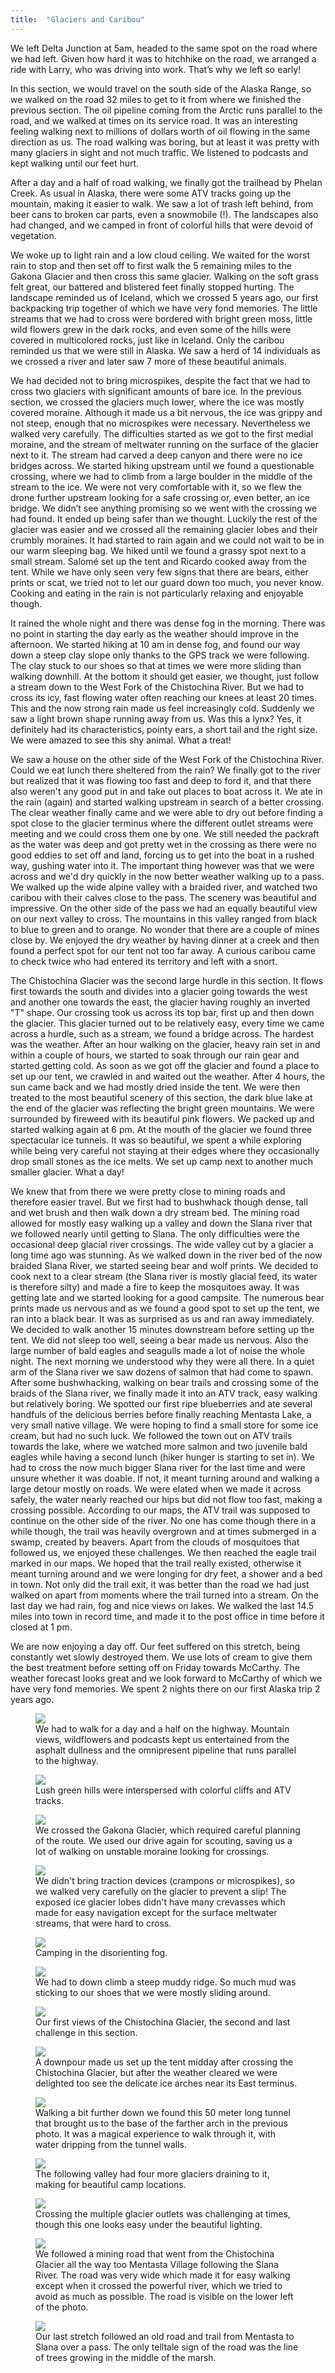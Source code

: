 ```yaml
---
title:  "Glaciers and Caribou"
---
```


We left Delta Junction at 5am, headed to the same spot on the road where we had left. Given how hard it was to hitchhike on the road, we arranged a ride with Larry, who was driving into work. That’s why we left so early!

In this section, we would travel on the south side of the Alaska Range, so we walked on the road 32 miles to get to it from where we finished the previous section. The oil pipeline coming from the Arctic runs parallel to the road, and we walked at times on its service road. It was an interesting feeling walking next to millions of dollars worth of oil flowing in the same direction as us. The road walking was boring, but at least it was pretty with many glaciers in sight and not much traffic. We listened to podcasts and kept walking until our feet hurt.

After a day and a half of road walking, we finally got the trailhead by Phelan Creek. As usual in Alaska, there were some ATV tracks going up the mountain, making it easier to walk. We saw a lot of trash left behind, from beer cans to broken car parts, even a snowmobile (!). The landscapes also had changed, and we camped in front of colorful hills that were devoid of vegetation.

We woke up to light rain and a low cloud ceiling. We waited for the worst rain to stop and then set off to first walk the 5 remaining miles to the Gakona Glacier and then cross this same glacier. Walking on the soft grass felt great, our battered and blistered feet finally stopped hurting. The landscape reminded us of Iceland, which we crossed 5 years ago, our first backpacking trip together of which we have very fond memories. The little streams that we had to cross were bordered with bright green moss, little wild flowers grew in the dark rocks, and even some of the hills were covered in multicolored rocks, just like in Iceland. Only the caribou reminded us that we were still in Alaska. We saw a herd of 14 individuals as we crossed a river and later saw 7 more of these beautiful animals.

We had decided not to bring microspikes, despite the fact that we had to cross two glaciers with significant amounts of bare ice. In the previous section, we crossed the glaciers much lower, where the ice was mostly covered moraine. Although it made us a bit nervous, the ice was grippy and not steep, enough that no microspikes were necessary. Nevertheless we walked very carefully. The difficulties started as we got to the first medial moraine, and the stream of meltwater running on the surface of the glacier next to it. The stream had carved a deep canyon and there were no ice bridges across. We started hiking upstream until we found a questionable crossing, where we had to climb from a large boulder in the middle of the stream to the ice. We were not very comfortable with it, so we flew the drone further upstream looking for a safe crossing or, even better, an ice bridge. We didn’t see anything promising so we went with the crossing we had found. It ended up being safer than we thought. Luckily the rest of the glacier was easier and we crossed all the remaining glacier lobes and their crumbly moraines. It had started to rain again and we could not wait to be in our warm sleeping bag. We hiked until we found a grassy spot next to a small stream. Salomé set up the tent and Ricardo cooked away from the tent. While we have only seen very few signs that there are bears, either prints or scat, we tried not to let our guard down too much, you never know. Cooking and eating in the rain is not particularly relaxing and enjoyable though.

It rained the whole night and there was dense fog in the morning. There was no point in starting the day early as the weather should improve in the afternoon. We started hiking at 10 am in dense fog, and found our way down a steep clay slope only thanks to the GPS track we were following. The clay stuck to our shoes so that at times we were more sliding than walking downhill. At the bottom it should get easier, we thought, just follow a stream down to the West Fork of the Chistochina River. But we had to cross its icy, fast flowing water often reaching our knees at least 20 times. This and the now strong rain made us feel increasingly cold. Suddenly we saw a light brown shape running away from us. Was this a lynx? Yes, it definitely had its characteristics, pointy ears, a short tail and the right size. We were amazed to see this shy animal. What a treat!

We saw a house on the other side of the West Fork of the Chistochina River. Could we eat lunch there sheltered from the rain? We finally got to the river but realized that it was flowing too fast and deep to ford it, and that there also weren't any good put in and take out places to boat across it. We ate in the rain (again) and started walking upstream in search of a better crossing. The clear weather finally came and we were able to dry out before finding a spot close to the glacier terminus where the different outlet streams were meeting and we could cross them one by one. We still needed the packraft as the water was deep and got pretty wet in the crossing as there were no good eddies to set off and land, forcing us to get into the boat in a rushed way, gushing water into it. The important thing however was that we were across and we'd dry quickly in the now better weather walking up to a pass. We walked up the wide alpine valley with a braided river, and watched two caribou with their calves close to the pass. The scenery was beautiful and impressive. On the other side of the pass we had an equally beautiful view on our next valley to cross. The mountains in this valley ranged from black to blue to green and to orange. No wonder that there are a couple of mines close by. We enjoyed the dry weather by having dinner at a creek and then found a perfect spot for our tent not too far away. A curious caribou came to check twice who had entered its territory and left with a snort. 

The Chistochina Glacier was the second large hurdle in this section. It flows first towards the south and divides into a glacier going towards the west and another one towards the east, the glacier having roughly an inverted "T" shape. Our crossing took us across its top bar, first up and then down the glacier. This glacier turned out to be relatively easy, every time we came across a hurdle, such as a stream, we found a bridge across. The hardest was the weather. After an hour walking on the glacier, heavy rain set in and within a couple of hours, we started to soak through our rain gear and started getting cold. As soon as we got off the glacier and found a place to set up our tent, we crawled in and waited out the weather. After 4 hours, the sun came back and we had mostly dried inside the tent. We were then treated to the most beautiful scenery of this section, the dark blue lake at the end of the glacier was reflecting the bright green mountains. We were surrounded by fireweed with its beautiful pink flowers. We packed up and started walking again at 6 pm. At the mouth of the glacier we found three spectacular ice tunnels. It was so beautiful, we spent a while exploring while being very careful not staying at their edges where they occasionally drop small stones as the ice melts. We set up camp next to another much smaller glacier. What a day!

We knew that from there we were pretty close to mining roads and therefore easier travel. But we first had to bushwhack though dense, tall and wet brush and then walk down a dry stream bed. The mining road allowed for mostly easy walking up a valley and down the Slana river that we followed nearly until getting to Slana. The only difficulties were the occasional deep glacial river crossings. The wide valley cut by a glacier a long time ago was stunning. As we walked down in the river bed of the now braided Slana River, we started seeing bear and wolf prints. We decided to cook next to a clear stream (the Slana river is mostly glacial feed, its water is therefore silty) and made a fire to keep the mosquitoes away. It was getting late and we started looking for a good campsite. The numerous bear prints made us nervous and as we found a good spot to set up the tent, we ran into a black bear. It was as surprised as us and ran away immediately. We decided to walk another 15 minutes downstream before setting up the tent. We did not sleep too well, seeing a bear made us nervous. Also the large number of bald eagles and seagulls made a lot of noise the whole night. The next morning we understood why they were all there. In a quiet arm of the Slana river we saw dozens of salmon that had come to spawn. After some bushwhacking, walking on bear trails and crossing some of the braids of the Slana river, we finally made it into an ATV track, easy walking but relatively boring. We spotted our first ripe blueberries and ate several handfuls of the delicious berries before finally reaching Mentasta Lake, a very small native village. We were hoping to find a small store for some ice cream, but had no such luck. We followed the town out on ATV trails towards the lake, where we watched more salmon and two juvenile bald eagles while having a second lunch (hiker hunger is starting to set in). We had to cross the now much bigger Slana river for the last time and were unsure whether it was doable. If not, it meant turning around and walking a large detour mostly on roads. We were elated when we made it across safely, the water nearly reached our hips but did not flow too fast, making a crossing possible. According to our maps, the ATV trail was supposed to continue on the other side of the river. No one has come though there in a while though, the trail was heavily overgrown and at times submerged in a swamp, created by beavers. Apart from the clouds of mosquitoes that followed us, we enjoyed these challenges. We then reached the eagle trail marked in our maps. We hoped that the trail really existed, otherwise it meant turning around and we were longing for dry feet, a shower and a bed in town. Not only did the trail exit, it was better than the road we had just walked on apart from moments where the trail turned into a stream. On the last day we had rain, fog and nice views on lakes. We walked the last 14.5 miles into town in record time, and made it to the post office in time before it closed at 1 pm. 

We are now enjoying a day off. Our feet suffered on this stretch, being constantly wet slowly destroyed them. We use lots of cream to give them the best treatment before setting off on Friday towards McCarthy. The weather forecast looks great and we look forward to McCarthy of which we have very fond memories. We spent 2 nights there on our first Alaska trip 2 years ago.




<figure>
    <img src="/assets/images/07-28/road.jpg">
        <figcaption>
We had to walk for a day and a half on the highway. Mountain views, wildflowers and podcasts kept us entertained from the asphalt dullness and the omnipresent pipeline that runs parallel to the highway.
    </figcaption>
</figure>

<figure>
    <img src="/assets/images/07-28/hills.jpg">
        <figcaption>
Lush green hills were interspersed with colorful cliffs and ATV tracks.
    </figcaption>
</figure>


<figure>
    <img src="/assets/images/07-28/gakona.jpg">
        <figcaption>
We crossed the Gakona Glacier, which required careful planning of the route. We used our drive again for scouting, saving us a lot of walking on unstable moraine looking for crossings.
    </figcaption>
</figure>

<figure>
    <img src="/assets/images/07-28/bare-ice.jpg">
        <figcaption>
We didn't bring traction devices (crampons or microspikes), so we walked very carefully on the glacier to prevent a slip! The exposed ice glacier lobes didn't have many crevasses which made for easy navigation except for the surface meltwater streams, that were hard to cross.
    </figcaption>
</figure>

<figure>
    <img src="/assets/images/07-28/fog-camp.jpg">
        <figcaption>
Camping in the disorienting fog.
    </figcaption>
</figure>

<figure>
    <img src="/assets/images/07-28/mud.jpg">
        <figcaption>
We had to down climb a steep muddy ridge. So much mud was sticking to our shoes that we were mostly sliding around.
    </figcaption>
</figure>

<figure>
    <img src="/assets/images/07-28/ridge.jpg">
        <figcaption>
Our first views of the Chistochina Glacier, the second and last challenge in this section.
    </figcaption>
</figure>

<figure>
    <img src="/assets/images/07-28/arches.jpg">
        <figcaption>
A downpour made us set up the tent midday after crossing the Chistochina Glacier, but after the weather cleared we were delighted too see the delicate ice arches near its East terminus.
    </figcaption>
</figure>

<figure>
    <img src="/assets/images/07-28/tunnel.jpg">
        <figcaption>
Walking a bit further down we found this 50 meter long tunnel that brought us to the base of the farther arch in the previous photo.  It was a magical experience to walk through it, with water dripping from the tunnel walls.
    </figcaption>
</figure>

<figure>
    <img src="/assets/images/07-28/glacier-valley.jpg">
        <figcaption>
The following valley had four more glaciers draining to it, making for beautiful camp locations.
    </figcaption>
</figure>

<figure>
    <img src="/assets/images/07-28/crossing.jpg">
        <figcaption>
Crossing the multiple glacier outlets was challenging at times, though this one looks easy under the beautiful lighting.
    </figcaption>
</figure>

<figure>
    <img src="/assets/images/07-28/slana.jpg">
        <figcaption>
We followed a mining road that went from the Chistochina Glacier all the way too Mentasta Village following the Slana River. The road was very wide which made it for easy walking except when it crossed the powerful river, which we tried to avoid as much as possible. The road is visible on the lower left of the photo.
    </figcaption>
</figure>

<figure>
    <img src="/assets/images/07-28/trail.jpg">
        <figcaption>
Our last stretch followed an old road and trail from Mentasta to Slana over a pass. The only telltale sign of the road was the line of trees growing in the middle of the marsh.
    </figcaption>
</figure>
